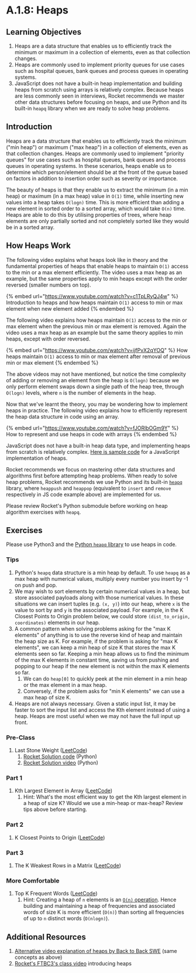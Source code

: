 # A.1.8: Heaps

## Learning Objectives

1. Heaps are a data structure that enables us to efficiently track the minimum or maximum in a collection of elements, even as that collection changes.
2. Heaps are commonly used to implement priority queues for use cases such as hospital queues, bank queues and process queues in operating systems.
3. JavaScript does not have a built-in heap implementation and building heaps from scratch using arrays is relatively complex. Because heaps are less commonly seen in interviews, Rocket recommends we master other data structures before focusing on heaps, and use Python and its built-in `heapq` library when we are ready to solve heap problems.

## Introduction

Heaps are a data structure that enables us to efficiently track the minimum ("min heap") or maximum ("max heap") in a collection of elements, even as that collection changes. Heaps are commonly used to implement "priority queues" for use cases such as hospital queues, bank queues and process queues in operating systems. In these scenarios, heaps enable us to determine which person/element should be at the front of the queue based on factors in addition to insertion order such as severity or importance.

The beauty of heaps is that they enable us to extract the minimum (in a min heap) or maximum (in a max heap) value in `O(1)` time, while inserting new values into a heap takes `O(logn)` time. This is more efficient than adding a new element in sorted order to a sorted array, which would take `O(n)` time. Heaps are able to do this by utilising properties of trees, where heap elements are only partially sorted and not completely sorted like they would be in a sorted array.

## How Heaps Work

The following video explains what heaps look like in theory and the fundamental properties of heaps that enable heaps to maintain `O(1)` access to the min or a max element efficiently. The video uses a max heap as an example, but the same properties apply to min heaps except with the order reversed (smaller numbers on top).

{% embed url="https://www.youtube.com/watch?v=c1TpLRyQJ4w" %}
Introduction to heaps and how heaps maintain `O(1)` access to min or max element when new element added
{% endembed %}

The following video explains how heaps maintain `O(1)` access to the min or max element when the previous min or max element is removed. Again the video uses a max heap as an example but the same theory applies to min heaps, except with order reversed.

{% embed url="https://www.youtube.com/watch?v=ijfPvX2qYOQ" %}
How heaps maintain `O(1)` access to min or max element after removal of previous min or max element
{% endembed %}

The above videos may not have mentioned, but notice the time complexity of adding or removing an element from the heap is `O(logn)` because we only perform element swaps down a single path of the heap tree, through `O(logn)` levels, where `n` is the number of elements in the heap.

Now that we've learnt the theory, you may be wondering how to implement heaps in practice. The following video explains how to efficiently represent the heap data structure in code using an array.

{% embed url="https://www.youtube.com/watch?v=fJORlbOGm9Y" %}
How to represent and use heaps in code with arrays
{% endembed %}

JavaScript does not have a built-in heap data type, and implementing heaps from scratch is relatively complex. [Here is sample code](https://blog.bitsrc.io/implementing-heaps-in-javascript-c3fbf1cb2e65) for a JavaScript implementation of heaps.

Rocket recommends we focus on mastering other data structures and algorithms first before attempting heap problems. When ready to solve heap problems, Rocket recommends we use Python and its built-in [`heapq`](https://docs.python.org/3/library/heapq.html) library, where `heappush` and `heappop` (equivalent to `insert` and `remove` respectively in JS code example above) are implemented for us.

Please review Rocket's Python submodule before working on heap algorithm exercises with `heapq`.

## Exercises

Please use Python3 and the [Python `heapq` library](https://docs.python.org/3/library/heapq.html) to use heaps in code.

### Tips

1. Python's `heapq` data structure is a min heap by default. To use `heapq` as a max heap with numerical values, multiply every number you insert by -1 on push and pop.
2. We may wish to sort elements by certain numerical values in a heap, but store associated payloads along with those numerical values. In these situations we can insert tuples (e.g. `(x, y)`) into our heap, where `x` is the value to sort by and `y` is the associated payload. For example, in the K Closest Points to Origin problem below, we could store `(dist_to_origin, coordinates)` elements in our heap.
3. A common pattern when solving problems asking for the "max K elements" of anything is to use the reverse kind of heap and maintain the heap size as K. For example, if the problem is asking for "max K elements", we can keep a min heap of size K that stores the max K elements seen so far. Keeping a min heap allows us to find the minimum of the max K elements in constant time, saving us from pushing and popping to our heap if the new element is not within the max K elements so far.
   1. We can do `heap[0]` to quickly peek at the min element in a min heap or the max element in a max heap.
   2. Conversely, if the problem asks for "min K elements" we can use a max heap of size K.
4. Heaps are not always necessary. Given a static input list, it may be faster to sort the input list and access the Kth element instead of using a heap. Heaps are most useful when we may not have the full input up front.

### Pre-Class

1. Last Stone Weight ([LeetCode](https://leetcode.com/problems/last-stone-weight/))
   1. [Rocket Solution code](https://pastebin.com/JCB78UG0) (Python)
   2. [Rocket Solution video](https://youtu.be/Zat3PE0j1bA?t=2092) (Python)

### Part 1

1. Kth Largest Element in Array ([LeetCode](https://leetcode.com/problems/kth-largest-element-in-an-array/))
   1. Hint: What's the most efficient way to get the Kth largest element in a heap of size K? Would we use a min-heap or max-heap? Review tips above before starting.

### Part 2

1. K Closest Points to Origin ([LeetCode](https://leetcode.com/problems/k-closest-points-to-origin/))

### Part 3

1. The K Weakest Rows in a Matrix ([LeetCode](https://leetcode.com/problems/the-k-weakest-rows-in-a-matrix/))

### More Comfortable

1. Top K Frequent Words ([LeetCode](https://leetcode.com/problems/top-k-frequent-words/))
   1. Hint: Creating a heap of `n` elements is an [`O(n)` operation](https://stackoverflow.com/questions/9755721/how-can-building-a-heap-be-on-time-complexity). Hence building and maintaining a heap of frequencies and associated words of size K is more efficient (`O(n)`) than sorting all frequencies of up to `n` distinct words (`O(nlogn)`).

## Additional Resources

1. [Alternative video explanation of heaps by Back to Back SWE](https://www.youtube.com/watch?v=g9YK6sftDi0) (same concepts as above)
2. [Rocket's FTBC3's class video](https://youtu.be/Zat3PE0j1bA?t=701) introducing heaps
